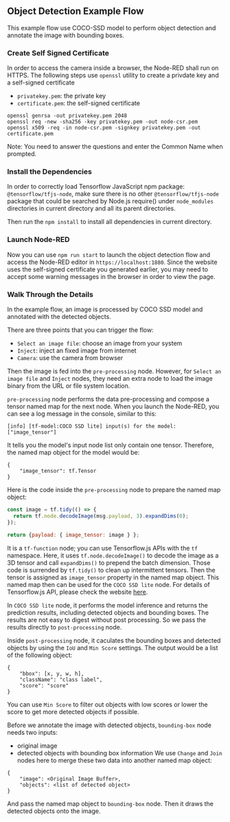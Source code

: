 ## Object Detection Example Flow
This example flow use COCO-SSD model to perform object detection and annotate
the image with bounding boxes.

### Create Self Signed Certificate
In order to access the camera inside a browser, the Node-RED shall run
on HTTPS. The following steps use `openssl` utility to create a privdate key
and a self-signed certificate
- `privatekey.pem`: the private key
- `certificate.pem`: the self-signed certificate
```
openssl genrsa -out privatekey.pem 2048
openssl req -new -sha256 -key privatekey.pem -out node-csr.pem
openssl x509 -req -in node-csr.pem -signkey privatekey.pem -out certificate.pem
```
Note: You need to answer the questions and enter the Common Name when prompted.

### Install the Dependencies
In order to correctly load Tensorflow JavaScript npm package:
`@tensorflow/tfjs-node`, make sure there is no other `@tensorflow/tfjs-node`
package that could be searched by Node.js require() under `node_modules`
directories in current directory and all its parent directories.

Then run the `npm install` to install all dependencies in current directory.

### Launch Node-RED
Now you can use `npm run start` to launch the object detection flow and
access the Node-RED editor in `https://localhost:1880`. Since the website
uses the self-signed certificate you generated earlier, you may need to accept
some warning messages in the browser in order to view the page.

### Walk Through the Details
In the example flow, an image is processed by COCO SSD model and annotated
with the detected objects.

There are three points that you can trigger the flow:
- `Select an image file`: choose an image from your system
- `Inject`: inject an fixed image from internet
- `Camera`: use the camera from browser

Then the image is fed into the `pre-processing` node. However, for
`Select an image file` and `Inject` nodes, they need an extra node to load
the image binary from the URL or file system location.

`pre-processing` node performs the data pre-processing and compose
a tensor named map for the next node. When you launch the Node-RED, you can
see a log message in the console, similar to this:
```
[info] [tf-model:COCO SSD lite] input(s) for the model: ["image_tensor"]
```
It tells you the model's input node list only contain one tensor. Therefore,
the named map object for the model would be:
```
{
    "image_tensor": tf.Tensor
}
```
Here is the code inside the `pre-processing` node to prepare the named map
object:
```javascript
const image = tf.tidy(() => {
  return tf.node.decodeImage(msg.payload, 3).expandDims(0);
});

return {payload: { image_tensor: image } };
```
It is a `tf-function` node; you can use Tensorflow.js APIs with the `tf`
namespace. Here, it uses `tf.node.decodeImage()` to decode the image as
a 3D tensor and call `expandDims()` to prepend the batch dimension.
Those code is surrended by `tf.tidy()` to clean up intermittent tensors.
Then the tensor is assigned as `image_tensor` property in the named map
object. This named map then can be used for the `COCO SSD lite` node.
For details of Tensorflow.js API, please check the website
[here](https://js.tensorflow.org/api/latest/).

In `COCO SSD lite` node, it performs the model inference and returns the
prediction results, including detected objects and bounding boxes. The
results are not easy to digest without post processing. So we pass the
results directly to `post-processing` node.

Inside `post-processing` node, it caculates the bounding boxes and detected
objects by using the `IoU` and `Min Score` settings. The output would be a
list of the following object:
```
{
    "bbox": [x, y, w, h],
    "className": "class label",
    "score": "score"
}
```
You can use `Min Score` to filter out objects with low scores or lower the
score to get more detected objects if possible.

Before we annotate the image with detected objects, `bounding-box` node
needs two inputs:
- original image
- detected objects with bounding box information
We use `Change` and `Join` nodes here to merge these two data into another
named map object:
```
{
    "image": <Original Image Buffer>,
    "objects": <list of detected object>
}
```
And pass the named map object to `bounding-box` node. Then it draws the
detected objects onto the image.